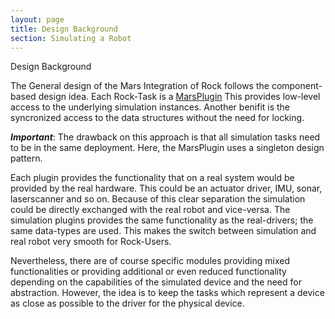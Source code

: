 ```yaml
---
layout: page
title: Design Background
section: Simulating a Robot
---
```

<div class="content2">
<div class="content2-pagetitle">Design Background</div>
<div class="content2-container line-box">
<div class="content2-container-1col">



<p>The General design of the Mars Integration of Rock follows the component-based design idea.
Each Rock-Task is a <a href="../../api/simulation/mars/doc/d8/dd8/tutorial_basic_plugin.html">MarsPlugin</a>
This provides low-level access to the underlying simulation instances. Another
benifit is the syncronized access to the data structures without the need for
locking. </p>

<p class="warning"><strong><em>Important</em></strong>: The drawback on this approach is that all simulation tasks need to be in
the same deployment. Here, the MarsPlugin uses a singleton design pattern.</p>

<p>Each plugin provides the functionality that on a real system would be provided by the real hardware.
This could be an actuator driver, IMU, sonar, laserscanner and so on. Because of this clear separation
the simulation could be directly exchanged with the real robot and vice-versa. The simulation plugins
provides the same functionality as the real-drivers; the same data-types are used. This makes
the switch between simulation and real robot very smooth for Rock-Users.</p>

<p>Nevertheless, there are of course specific modules providing mixed functionalities or providing
additional or even reduced functionality depending on the capabilities of the
simulated device and the need for abstraction. However, the idea is to keep the
tasks which represent a device as close as possible to the driver for the physical device.</p>



</div>
</div>
</div>
